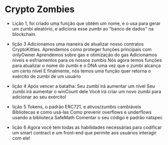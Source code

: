 # Crypto Zombies
- Lição 1, foi criado uma função que obtém um nome, e o usa para gerar um zumbi aleatório, e adiciona esse zumbi ao "banco de dados" na blockchain.

- lição 3
Adicionamos uma maneira de atualizar nosso contratos CryptoKitties.
Aprendemos como proteger funções principais com onlyOwner
Aprendemos sobre gas e otimização do gas
Adicionamos níveis e esfriamentos para os nossos zumbis
Nós agora temos funções para atualizar o nome do zumbi e o DNA uma vez que o zumbi alcança um certo nível
E finalmente, nós temos uma função quer retorna o exército de zumbi de um usuário

- lição 4
Após vencer a batalha:
Seu zumbi irá aumentar um nível
Seu zumbi irá aumentar o winCount dele
Você irá criar um novo zumbi para adicionar ao seu exército!

- lição 5
Tokens, o padrão ERC721, e ativos/zumbis cambiáveis
Bibliotecas e como usá-las
Como prevenir overflows e underflows usando a biblioteca SafeMath
Comentar o seu código e padrão natspec

- lição 6
 Agora você tem todas as habilidades necessárias para codificar um smart contract e um front-end que permite aos usuários interagir com ele!